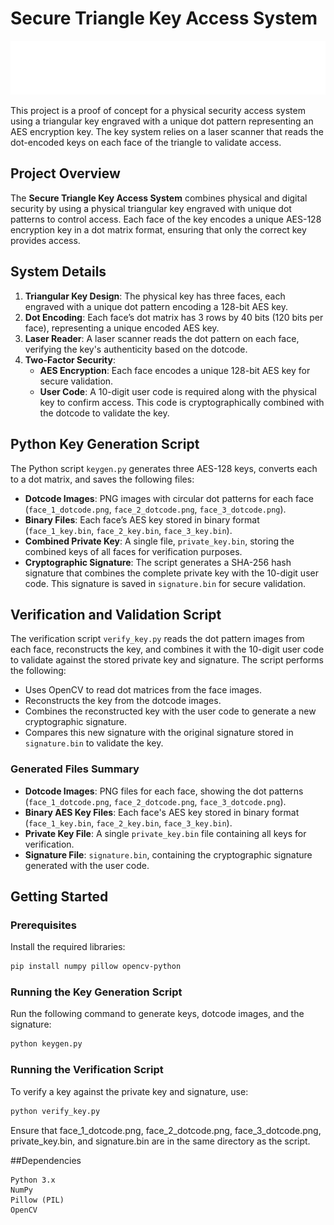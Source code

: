 # Secure Triangle Key Access System

![Project Logo](/project_ressources/logo_white.png)

This project is a proof of concept for a physical security access system using a triangular key engraved with a unique dot pattern representing an AES encryption key. The key system relies on a laser scanner that reads the dot-encoded keys on each face of the triangle to validate access.

## Project Overview

The **Secure Triangle Key Access System** combines physical and digital security by using a physical triangular key engraved with unique dot patterns to control access. Each face of the key encodes a unique AES-128 encryption key in a dot matrix format, ensuring that only the correct key provides access.

## System Details

1. **Triangular Key Design**: The physical key has three faces, each engraved with a unique dot pattern encoding a 128-bit AES key.
2. **Dot Encoding**: Each face’s dot matrix has 3 rows by 40 bits (120 bits per face), representing a unique encoded AES key.
3. **Laser Reader**: A laser scanner reads the dot pattern on each face, verifying the key's authenticity based on the dotcode.
4. **Two-Factor Security**:
   - **AES Encryption**: Each face encodes a unique 128-bit AES key for secure validation.
   - **User Code**: A 10-digit user code is required along with the physical key to confirm access. This code is cryptographically combined with the dotcode to validate the key.

## Python Key Generation Script

The Python script `keygen.py` generates three AES-128 keys, converts each to a dot matrix, and saves the following files:

- **Dotcode Images**: PNG images with circular dot patterns for each face (`face_1_dotcode.png`, `face_2_dotcode.png`, `face_3_dotcode.png`).
- **Binary Files**: Each face’s AES key stored in binary format (`face_1_key.bin`, `face_2_key.bin`, `face_3_key.bin`).
- **Combined Private Key**: A single file, `private_key.bin`, storing the combined keys of all faces for verification purposes.
- **Cryptographic Signature**: The script generates a SHA-256 hash signature that combines the complete private key with the 10-digit user code. This signature is saved in `signature.bin` for secure validation.

## Verification and Validation Script

The verification script `verify_key.py` reads the dot pattern images from each face, reconstructs the key, and combines it with the 10-digit user code to validate against the stored private key and signature. The script performs the following:

- Uses OpenCV to read dot matrices from the face images.
- Reconstructs the key from the dotcode images.
- Combines the reconstructed key with the user code to generate a new cryptographic signature.
- Compares this new signature with the original signature stored in `signature.bin` to validate the key.

### Generated Files Summary

- **Dotcode Images**: PNG files for each face, showing the dot patterns (`face_1_dotcode.png`, `face_2_dotcode.png`, `face_3_dotcode.png`).
- **Binary AES Key Files**: Each face's AES key stored in binary format (`face_1_key.bin`, `face_2_key.bin`, `face_3_key.bin`).
- **Private Key File**: A single `private_key.bin` file containing all keys for verification.
- **Signature File**: `signature.bin`, containing the cryptographic signature generated with the user code.

## Getting Started

### Prerequisites

Install the required libraries:

```bash
pip install numpy pillow opencv-python
```

### Running the Key Generation Script

Run the following command to generate keys, dotcode images, and the signature:
```bash
python keygen.py
```
### Running the Verification Script

To verify a key against the private key and signature, use:
```bash
python verify_key.py
```
Ensure that face_1_dotcode.png, face_2_dotcode.png, face_3_dotcode.png, private_key.bin, and signature.bin are in the same directory as the script.

##Dependencies

    Python 3.x
    NumPy
    Pillow (PIL)
    OpenCV

